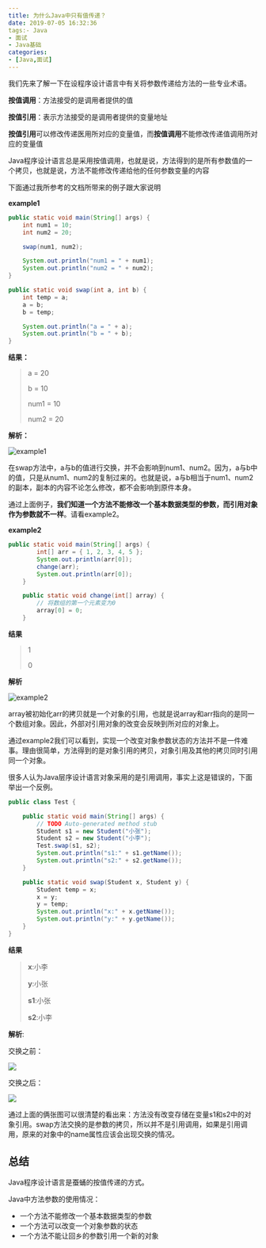 ```yaml
---
title: 为什么Java中只有值传递？
date: 2019-07-05 16:32:36
tags:- Java
- 面试
- Java基础
categories:
- [Java,面试]
---
```


我们先来了解一下在设程序设计语言中有关将参数传递给方法的一些专业术语。  



<!--more-->



**按值调用**：方法接受的是调用者提供的值

**按值引用**：表示方法接受的是调用者提供的变量地址  

**按值引用**可以修改传递医用所对应的变量值，而**按值调用**不能修改传递值调用所对应的变量值  

Java程序设计语言总是采用按值调用，也就是说，方法得到的是所有参数值的一个拷贝，也就是说，方法不能修改传递给他的任何参数变量的内容  

下面通过我所参考的文档所带来的例子跟大家说明  

**example1**

```java
public static void main(String[] args) {
    int num1 = 10;
    int num2 = 20;

    swap(num1, num2);

    System.out.println("num1 = " + num1);
    System.out.println("num2 = " + num2);
}

public static void swap(int a, int b) {
    int temp = a;
    a = b;
    b = temp;

    System.out.println("a = " + a);
    System.out.println("b = " + b);
}
```

**结果：**

> a = 20 
>
> b = 10 
>
> num1 = 10 
>
> num2 = 20

**解析：**

![example1][1]

在swap方法中，a与b的值进行交换，并不会影响到num1、num2。因为，a与b中的值，只是从num1、num2的复制过来的。也就是说，a与b相当于num1、num2的副本，副本的内容不论怎么修改，都不会影响到原件本身。  

通过上面例子，**我们知道一个方法不能修改一个基本数据类型的参数，而引用对象作为参数就不一样**。请看example2。

**example2**

```java
public static void main(String[] args) {
        int[] arr = { 1, 2, 3, 4, 5 };
        System.out.println(arr[0]);
        change(arr);
        System.out.println(arr[0]);
    }

    public static void change(int[] array) {
        // 将数组的第一个元素变为0
        array[0] = 0;
    }
```

**结果**

> 1
>
> 0

**解析**

![example2][2]

array被初始化arr的拷贝就是一个对象的引用，也就是说array和arr指向的是同一个数组对象。因此，外部对引用对象的改变会反映到所对应的对象上。

通过example2我们可以看到，实现一个改变对象参数状态的方法并不是一件难事。理由很简单，方法得到的是对象引用的拷贝，对象引用及其他的拷贝同时引用同一个对象。

很多人认为Java层序设计语言对象采用的是引用调用，事实上这是错误的，下面举出一个反例。

```java
public class Test {

    public static void main(String[] args) {
        // TODO Auto-generated method stub
        Student s1 = new Student("小张");
        Student s2 = new Student("小李");
        Test.swap(s1, s2);
        System.out.println("s1:" + s1.getName());
        System.out.println("s2:" + s2.getName());
    }

    public static void swap(Student x, Student y) {
        Student temp = x;
        x = y;
        y = temp;
        System.out.println("x:" + x.getName());
        System.out.println("y:" + y.getName());
    }
}
```

**结果**

>**x**:小李
>
>**y**:小张
>
>**s1**:小张
>
>**s2**:小李

**解析**:

交换之前：

  ![][3]  

交换之后：

![][4]  

通过上面的俩张图可以很清楚的看出来：方法没有改变存储在变量s1和s2中的对象引用。swap方法交换的是参数的拷贝，所以并不是引用调用，如果是引用调用，原来的对象中的name属性应该会出现交换的情况。

## 总结

Java程序设计语言是蚕蛹的按值传递的方式。  

Java中方法参数的使用情况：  

+ 一个方法不能修改一个基本数据类型的参数  
+ 一个方法可以改变一个对象参数的状态
+ 一个方法不能让回乡的参数引用一个新的对象





[1]:https://qiniuyun.ningdali.com/blog/1975java.jpg
[2]: https://qiniuyun.ningdali.com/blog/1975java1.jpg
[3]: https://qiniuyun.ningdali.com/blog/1975java2.jpg
[4]: https://qiniuyun.ningdali.com/blog/1975java3.jpg